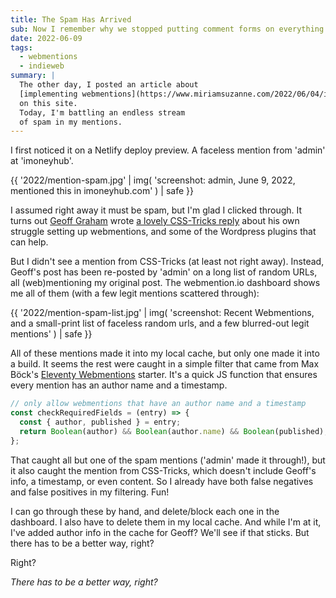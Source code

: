 ```yaml
---
title: The Spam Has Arrived
sub: Now I remember why we stopped putting comment forms on everything.
date: 2022-06-09
tags:
  - webmentions
  - indieweb
summary: |
  The other day, I posted an article about
  [implementing webmentions](https://www.miriamsuzanne.com/2022/06/04/indiweb/)
  on this site.
  Today, I'm battling an endless stream
  of spam in my mentions.
---
```


I first noticed it on a Netlify deploy preview.
A faceless mention from 'admin'
at 'imoneyhub'.

{{ '2022/mention-spam.jpg' | img(
  'screenshot: admin, June 9, 2022, mentioned this in imoneyhub.com'
) | safe }}

I assumed right away it must be spam,
but I'm glad I clicked through.
It turns out
[Geoff Graham](https://css-tricks.com/author/geoffgraham/)
wrote
[a lovely CSS-Tricks reply](https://css-tricks.com/am-i-on-the-indieweb-yet/)
about his own struggle
setting up webmentions,
and some of the Wordpress plugins
that can help.

But I didn't see a mention from CSS-Tricks
(at least not right away).
Instead,
Geoff's post has been re-posted by 'admin'
on a long list of random URLs,
all (web)mentioning my original post.
The webmention.io dashboard shows me all of them
(with a few legit mentions scattered through):

{{ '2022/mention-spam-list.jpg' | img(
  'screenshot: Recent Webmentions, and a small-print list of faceless random urls, and a few blurred-out legit mentions'
) | safe }}

All of these mentions made it into my local cache,
but only one made it into a build.
It seems the rest were caught in a simple filter
that came from
Max Böck's
[Eleventy Webmentions](https://github.com/maxboeck/eleventy-webmentions)
starter.
It's a quick JS function
that ensures every mention has an author name
and a timestamp.

```js
// only allow webmentions that have an author name and a timestamp
const checkRequiredFields = (entry) => {
  const { author, published } = entry;
  return Boolean(author) && Boolean(author.name) && Boolean(published);
};
```

That caught all but one of the spam mentions
('admin' made it through!),
but it also caught the mention from CSS-Tricks,
which doesn't include Geoff's info,
a timestamp,
or even content.
So I already have both
false negatives and false positives
in my filtering. Fun!

I can go through these by hand,
and delete/block each one in the dashboard.
I also have to delete them in my local cache.
And while I'm at it,
I've added author info in the cache for Geoff?
We'll see if that sticks.
But there has to be a better way, right?

Right?

_There has to be a better way, right?_

